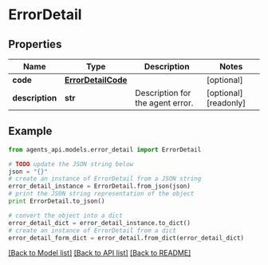 # ErrorDetail


## Properties
Name | Type | Description | Notes
------------ | ------------- | ------------- | -------------
**code** | [**ErrorDetailCode**](ErrorDetailCode.md) |  | [optional] 
**description** | **str** | Description for the agent error. | [optional] [readonly] 

## Example

```python
from agents_api.models.error_detail import ErrorDetail

# TODO update the JSON string below
json = "{}"
# create an instance of ErrorDetail from a JSON string
error_detail_instance = ErrorDetail.from_json(json)
# print the JSON string representation of the object
print ErrorDetail.to_json()

# convert the object into a dict
error_detail_dict = error_detail_instance.to_dict()
# create an instance of ErrorDetail from a dict
error_detail_form_dict = error_detail.from_dict(error_detail_dict)
```
[[Back to Model list]](../README.md#documentation-for-models) [[Back to API list]](../README.md#documentation-for-api-endpoints) [[Back to README]](../README.md)


